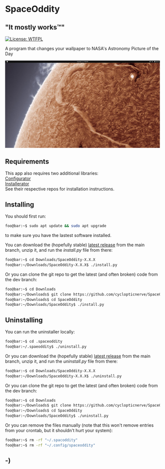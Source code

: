 <!----------------------------------------------------------------------------->
<!-- Project : SpaceOddity                                     /          \  -->
<!-- Filename: README.md                                      |     ()     | -->
<!-- Date    : 09/13/2022                                     |            | -->
<!-- Author  : cyclopticnerve                                 |   \____/   | -->
<!-- License : WTFPLv2                                         \          /  -->
<!----------------------------------------------------------------------------->

# SpaceOddity

## "It mostly works™"

[![License: WTFPL](https://img.shields.io/badge/License-WTFPL-brightgreen.svg)](http://www.wtfpl.net/about/)

A program that changes your wallpaper to NASA's Astronomy Picture of the 
Day

![](readme/readme_ss.jpg)

## Requirements

This app also requires two additional libraries:<br>
[Configurator](https://github.com/cyclopticnerve/Configurator/releases/latest)<br>
[Installerator](https://github.com/cyclopticnerve/Installerator/releases/latest)<br>
See their respective repos for installation instructions.

## Installing

You should first run:

```bash
foo@bar:~$ sudo apt update && sudo apt upgrade
```

to make sure you have the lastest software installed.

You can download the (hopefully stable)
[latest release](http://github.com/cyclopticnerve/SpaceOddity/releases/latest) 
from the main branch, unzip it, and run the *install.py* file from there:

```bash
foo@bar:~$ cd Downloads/SpaceOddity-X.X.X
foo@bar:~/Downloads/SpaceOddity-X.X.X$ ./install.py
```

Or you can clone the git repo to get the latest (and often broken) code
from the dev branch:

```bash
foo@bar:~$ cd Downloads
foo@bar:~/Downloads$ git clone https://github.com/cyclopticnerve/SpaceOddity
foo@bar:~/Downloads$ cd SpaceOddity
foo@bar:~/Downloads/SpaceOddity$ ./install.py
```

## Uninstalling

You can run the uninstaller locally:

```bash
foo@bar:~$ cd .spaceoddity
foo@bar:~/.spaeoddity$ ./uninstall.py
```

Or you can download the (hopefully stable)
[latest release](http://github.com/cyclopticnerve/SpaceOddity/releases/latest) 
from the main branch, unzip it, and run the *uninstall.py* file from there:

```bash
foo@bar:~$ cd Downloads/SpaceOddity-X.X.X
foo@bar:~/Downloads/SpaceOddity-X.X.X$ ./uninstall.py
```

Or you can clone the git repo to get the latest (and often broken) code
from the dev branch:

```bash
foo@bar:~$ cd Downloads
foo@bar:~/Downloads$ git clone https://github.com/cyclopticnerve/SpaceOddity
foo@bar:~/Downloads$ cd SpaceOddity
foo@bar:~/Downloads/SpaceOddity$ ./uninstall.py
```

Or you can remove the files manually (note that this won't remove entries 
from your crontab, but it shouldn't hurt your system):

``` bash
foo@bar:~$ rm -rf "~/.spacoddity"
foo@bar:~$ rm -rf "~/.config/spaceoddity"
```

## -)
